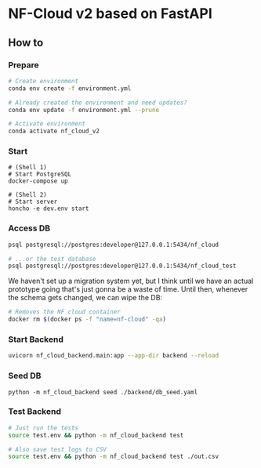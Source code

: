 # NF-Cloud v2 based on FastAPI

## How to

### Prepare

```sh
# Create environment
conda env create -f environment.yml

# Already created the environment and need updates?
conda env update -f environment.yml --prune

# Activate environment
conda activate nf_cloud_v2
```

### Start

```
# (Shell 1)
# Start PostgreSQL
docker-compose up

# (Shell 2)
# Start server
honcho -e dev.env start
```

### Access DB

```sh
psql postgresql://postgres:developer@127.0.0.1:5434/nf_cloud

# ...or the test database
psql postgresql://postgres:developer@127.0.0.1:5434/nf_cloud_test
```

We haven't set up a migration system yet, but I think until we have an actual prototype going that's just gonna be a waste of time.
Until then, whenever the schema gets changed, we can wipe the DB:

```sh
# Removes the NF cloud container
docker rm $(docker ps -f "name=nf-cloud" -qa)
```

### Start Backend

```sh
uvicorn nf_cloud_backend.main:app --app-dir backend --reload
```

### Seed DB

```
python -m nf_cloud_backend seed ./backend/db_seed.yaml
```

### Test Backend

```sh
# Just run the tests 
source test.env && python -m nf_cloud_backend test

# Also save test logs to CSV
source test.env && python -m nf_cloud_backend test ./out.csv
```